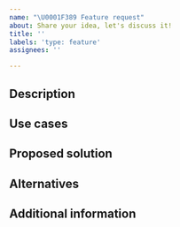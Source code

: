 ```yaml
---
name: "\U0001F389 Feature request"
about: Share your idea, let's discuss it!
title: ''
labels: 'type: feature'
assignees: ''

---
```


<!--
Please fill in each section to help maintainers to be helpful and quick to respond.
-->

## Description

<!--
Describe the feature in general terms.
-->

## Use cases

<!--
What use cases these feature will address?
-->

## Proposed solution

<!--
A clear and concise description of what you want to happen.
-->

## Alternatives

<!--
A clear and concise description of any alternative solutions or features you've considered.
-->

## Additional information

<!--
Add any other information.
-->
